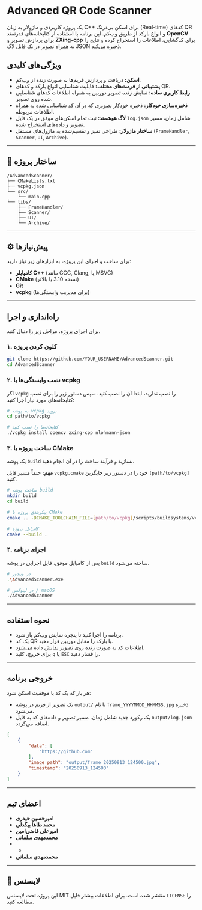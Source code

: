 
# Advanced QR Code Scanner

[](https://isocpp.org/)
[](https://cmake.org/)
[](https://opensource.org/licenses/MIT)

یک پروژه کاربردی و ماژولار به زبان C++ برای اسکن بی‌درنگ (Real-time) کدهای QR و انواع بارکد از طریق وب‌کم. این برنامه با استفاده از کتابخانه‌های قدرتمند **OpenCV** برای پردازش تصویر و **ZXing-cpp** برای کدگشایی، اطلاعات را استخراج کرده و نتایج را به همراه تصویر در یک فایل لاگ JSON ذخیره می‌کند.

##  ویژگی‌های کلیدی

  - **اسکن:** دریافت و پردازش فریم‌ها به صورت زنده از وب‌کم.
  - **پشتیبانی از فرمت‌های مختلف:** قابلیت شناسایی انواع بارکد و کدهای QR.
  - **رابط کاربری ساده:** نمایش زنده تصویر دوربین به همراه اطلاعات کدهای شناسایی شده روی تصویر.
  - **ذخیره‌سازی خودکار:** ذخیره خودکار تصویری که در آن کد شناسایی شده به همراه اطلاعات مربوطه.
  - **لاگ هوشمند:** ثبت تمام اسکن‌های موفق در یک فایل `log.json` شامل زمان، مسیر تصویر و داده‌های استخراج شده.
  - **ساختار ماژولار:** طراحی تمیز و تقسیم‌شده به ماژول‌های مستقل (`FrameHandler`, `Scanner`, `UI`, `Archive`).

-----

## 📂 ساختار پروژه

```
/AdvancedScanner/
├── CMakeLists.txt
├── vcpkg.json
└── src/
    └── main.cpp
└── libs/
    ├── FrameHandler/
    ├── Scanner/
    ├── UI/
    └── Archive/
```

-----

## ⚙ پیش‌نیازها

برای ساخت و اجرای این پروژه، به ابزارهای زیر نیاز دارید:

  - **کامپایلر C++** (مانند GCC, Clang, یا MSVC)
  - **CMake** (نسخه 3.10 یا بالاتر)
  - **Git**
  - **vcpkg** (برای مدیریت وابستگی‌ها)

-----

##  راه‌اندازی و اجرا

برای اجرای پروژه، مراحل زیر را دنبال کنید.

### ۱. کلون کردن پروژه

```bash
git clone https://github.com/YOUR_USERNAME/AdvancedScanner.git
cd AdvancedScanner
```

### ۲. نصب وابستگی‌ها با vcpkg

اگر `vcpkg` را نصب ندارید، ابتدا آن را نصب کنید. سپس دستور زیر را برای نصب کتابخانه‌های مورد نیاز اجرا کنید:

```bash
# به پوشه vcpkg بروید
cd path/to/vcpkg

# کتابخانه‌ها را نصب کنید
./vcpkg install opencv zxing-cpp nlohmann-json
```

### ۳. ساخت پروژه با CMake

یک پوشه `build` بسازید و فرآیند ساخت را در آن انجام دهید.

**مهم:** حتماً مسیر فایل `vcpkg.cmake` خود را در دستور زیر جایگزین `[path/to/vcpkg]` کنید.

```bash
# ساخت پوشه build
mkdir build
cd build

# پیکربندی پروژه با CMake
cmake .. -DCMAKE_TOOLCHAIN_FILE=[path/to/vcpkg]/scripts/buildsystems/vcpkg.cmake

# کامپایل پروژه
cmake --build .
```

### ۴. اجرای برنامه

پس از کامپایل موفق، فایل اجرایی در پوشه `build` ساخته می‌شود.

```bash
# در ویندوز
.\AdvancedScanner.exe

# در لینوکس / macOS
./AdvancedScanner
```

-----

##  نحوه استفاده

  - برنامه را اجرا کنید تا پنجره نمایش وب‌کم باز شود.
  - یک کد QR یا بارکد را مقابل دوربین قرار دهید.
  - اطلاعات کد به صورت زنده روی تصویر نمایش داده می‌شود.
  - برای خروج، کلید `q` یا `ESC` را فشار دهید.

-----

##  خروجی برنامه

هر بار که یک کد با موفقیت اسکن شود:

  - یک تصویر از فریم در پوشه `output/` با نام `frame_YYYYMMDD_HHMMSS.jpg` ذخیره می‌شود.
  - یک رکورد جدید شامل زمان، مسیر تصویر و داده‌های کد به فایل `output/log.json` اضافه می‌گردد.

<!-- end list -->

```json
[
    {
        "data": [
            "https://github.com"
        ],
        "image_path": "output/frame_20250913_124500.jpg",
        "timestamp": "20250913_124500"
    }
]
```

-----

##  اعضای تیم

  - **امیرحسین حیدری** 
  - **محمد طاها بیگدلی**
  - **امیرعلی قاضی‌امین**
  - **محمدمهدی سلمانی**
  - -
  - **محمدمهدی سلمانی**

-----

## 📄 لایسنس

این پروژه تحت لایسنس MIT منتشر شده است. برای اطلاعات بیشتر فایل `LICENSE` را مطالعه کنید.
